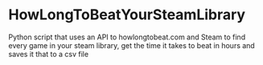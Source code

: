 # HowLongToBeatYourSteamLibrary
Python script that uses an API to howlongtobeat.com and Steam to find every game in your steam library, get the time it takes to beat in hours and saves it that to a csv file
